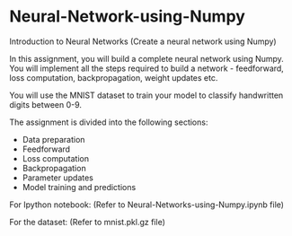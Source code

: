 # Neural-Network-using-Numpy
Introduction to Neural Networks (Create a neural network using Numpy)

In this assignment, you will build a complete neural network using Numpy. You will implement all the steps required to build a network - feedforward, loss computation, backpropagation, weight updates etc.

You will use the MNIST dataset to train your model to classify handwritten digits between 0-9.

The assignment is divided into the following sections:

-   Data preparation
-   Feedforward
-   Loss computation
-   Backpropagation
-   Parameter updates
-   Model training and predictions

For Ipython notebook: (Refer to Neural-Networks-using-Numpy.ipynb file)

For  the dataset: (Refer to mnist.pkl.gz file)
